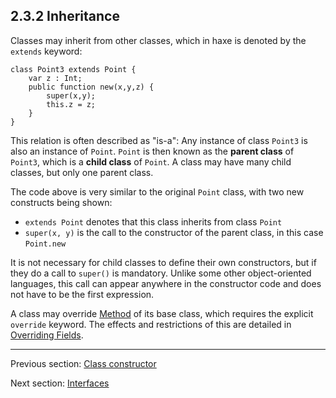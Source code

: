 ## 2.3.2 Inheritance

Classes may inherit from other classes, which in haxe is denoted by the `extends` keyword:

```
class Point3 extends Point {
	var z : Int;
	public function new(x,y,z) {
		super(x,y);
		this.z = z;
	}
}
```
This relation is often described as "is-a": Any instance of class `Point3` is also an instance of `Point`. `Point` is then known as the **parent class** of `Point3`, which is a **child class** of `Point`. A class may have many child classes, but only one parent class.

The code above is very similar to the original `Point` class, with two new constructs being shown:


 * `extends Point` denotes that this class inherits from class `Point`
 * `super(x, y)` is the call to the constructor of the parent class, in this case `Point.new`


It is not necessary for child classes to define their own constructors, but if they do a call to `super()` is mandatory. Unlike some other object-oriented languages, this call can appear anywhere in the constructor code and does not have to be the first expression.

A class may override [Method](https://github.com/Simn/HaxeManual/tree/master/md/manual/4.3-Method.md) of its base class, which requires the explicit `override` keyword. The effects and restrictions of this are detailed in [Overriding Fields](https://github.com/Simn/HaxeManual/tree/master/md/manual/4.5-Overriding_Fields.md).

---

Previous section: [Class constructor](https://github.com/Simn/HaxeManual/tree/master/md/manual/2.3.1-Class_constructor.md)

Next section: [Interfaces](https://github.com/Simn/HaxeManual/tree/master/md/manual/2.3.3-Interfaces.md)
